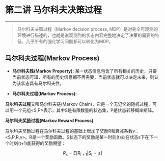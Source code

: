 # 第二讲 马尔科夫决策过程
---

> 马尔科夫决策过程（Markov decision process, MDP）是对完全可观测的环境进行描述的，也就是说观测到的状态内容完整地决定了决策的需要的特征。几乎所有的强化学习问题都可以转化为MDP。

## 马尔科夫过程(Markov Process)

- **马尔科夫性(Markov Property):** 某一状态信息包含了所有相关的历史，只要当前状态可知，所有的历史信息都不再需要，当前状态就可以决定未来，则认为该状态具有马尔科夫性。

- **马尔科夫过程(Markov Process):**

**马尔科夫过程**又叫马尔科夫链(Markov Chain)，它是一个无记忆的随机过程，可以用一个元组<S,P>表示，其中S是有限数量的状态集，P是状态转移概率矩阵。

**马尔科夫奖励过程(Markov Reward Process)**

马尔科夫奖励过程在马尔科夫过程的基础上增加了奖励R和衰减系数γ：<S,P,R,γ>。R是一个奖励函数。S状态下的奖励是某一时刻(t)处在状态s下在下一个时刻(t+1)能获得的奖励期望：

$$
 R_{s} = E[R_{t+1} | S_{t} = s]
$$

